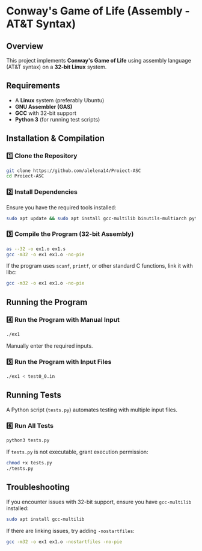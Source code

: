 # Conway's Game of Life (Assembly - AT&T Syntax)

## Overview
This project implements **Conway's Game of Life** using assembly language (AT&T syntax) on a **32-bit Linux** system.

## Requirements
- A **Linux** system (preferably Ubuntu)
- **GNU Assembler (GAS)**
- **GCC** with 32-bit support
- **Python 3** (for running test scripts)

## Installation & Compilation

### 1️⃣ Clone the Repository
```bash
git clone https://github.com/alelena14/Proiect-ASC
cd Proiect-ASC
```

### 2️⃣ Install Dependencies
Ensure you have the required tools installed:
```bash
sudo apt update && sudo apt install gcc-multilib binutils-multiarch python3
```

### 3️⃣ Compile the Program (32-bit Assembly)
```bash
as --32 -o ex1.o ex1.s
gcc -m32 -o ex1 ex1.o -no-pie
```

If the program uses `scanf`, `printf`, or other standard C functions, link it with libc:
```bash
gcc -m32 -o ex1 ex1.o -no-pie
```

## Running the Program

### 4️⃣ Run the Program with Manual Input
```bash
./ex1
```
Manually enter the required inputs.

### 5️⃣ Run the Program with Input Files
```bash
./ex1 < test0_0.in
```

## Running Tests
A Python script (`tests.py`) automates testing with multiple input files.

### 6️⃣ Run All Tests
```bash
python3 tests.py
```

If `tests.py` is not executable, grant execution permission:
```bash
chmod +x tests.py
./tests.py
```

## Troubleshooting
If you encounter issues with 32-bit support, ensure you have `gcc-multilib` installed:
```bash
sudo apt install gcc-multilib
```

If there are linking issues, try adding `-nostartfiles`:
```bash
gcc -m32 -o ex1 ex1.o -nostartfiles -no-pie
```


